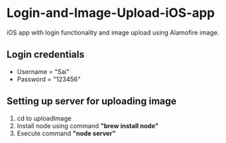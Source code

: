 # Login-and-Image-Upload-iOS-app
iOS app with login functionality and image upload using Alamofire image.

## Login credentials
* Username = "Sai"
* Password = "123456"

## Setting up server for uploading image 
1. cd to uploadImage 
2. Install node using command __"brew install node"__
3. Execute command __"node server"__ 
